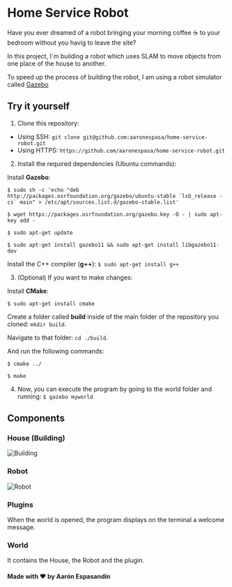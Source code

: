 # Home Service Robot
Have you ever dreamed of a robot bringing your morning coffee ☕ to your bedroom without you havig to leave the site?

In this project, I´m building a robot which uses SLAM to move objects from one place of the house to another.

To speed up the process of building the robot, I am using a robot simulator called [Gazebo](http://gazebosim.org/)

## Try it yourself
1. Clone this repository:
- Using SSH:
```git clone git@github.com:aaronespasa/home-service-robot.git```
- Using HTTPS:
```https://github.com/aaronespasa/home-service-robot.git```
2. Install the required dependencies (Ubuntu commands):

Install **Gazebo**:

```$ sudo sh -c 'echo "deb http://packages.osrfoundation.org/gazebo/ubuntu-stable `lsb_release -cs` main" > /etc/apt/sources.list.d/gazebo-stable.list'```

```$ wget https://packages.osrfoundation.org/gazebo.key -O - | sudo apt-key add -```

```$ sudo apt-get update```

```$ sudo apt-get install gazebo11 && sudo apt-get install libgazebo11-dev```

Install the C++ compiler (**g++**):
```$ sudo apt-get install g++```

3. (Optional) If you want to make changes:

Install **CMake**:

```$ sudo apt-get install cmake```

Create a folder called **build** inside of the main folder of the repository you cloned: `mkdir build`.

Navigate to that folder: `cd ./build`.

And run the following commands:

```$ cmake ../```

```$ make```

4. Now, you can execute the program by going to the world folder and running:
```$ gazebo myworld```

## Components
### House (Building)
![Building](https://github.com/aaronespasa/home-service-robot/blob/main/assets/House.png)
### Robot
![Robot](https://github.com/aaronespasa/home-service-robot/blob/main/assets/Robot.png)
### Plugins
When the world is opened, the program displays on the terminal a welcome message.

### World
It contains the House, the Robot and the plugin.

#### Made with ❤️ by Aarón Espasandín
